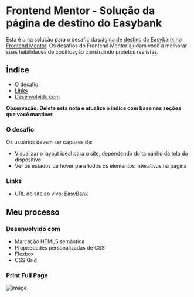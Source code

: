 # Frontend Mentor - Solução da página de destino do Easybank

Esta é uma solução para o desafio da [página de destino do Easybank no Frontend Mentor](https://www.frontendmentor.io/challenges/easybank-landing-page-WaUhkoDN). Os desafios do Frontend Mentor ajudam você a melhorar suas habilidades de codificação construindo projetos realistas.

## Índice

  - [O desafio](#o-desafio)
  - [Links](#links)
  - [Desenvolvido com](#desenvolvido-com)

**Observação: Delete esta nota e atualize o índice com base nas seções que você mantiver.**

### O desafio

Os usuários devem ser capazes de:

- Visualizar o layout ideal para o site, dependendo do tamanho da tela do dispositivo
- Ver os estados de hover para todos os elementos interativos na página

### Links

- URL do site ao vivo: [EasyBank](https://frontendmentor-easybank-blond.vercel.app/)

## Meu processo

### Desenvolvido com

- Marcação HTML5 semântica
- Propriedades personalizadas de CSS
- Flexbox
- CSS Grid

### Print Full Page
![image](https://github.com/mikaelsouza-dev/frontendmentor-easybank/assets/99297849/276d5d09-86e5-40dc-9d52-cebd06384125)
